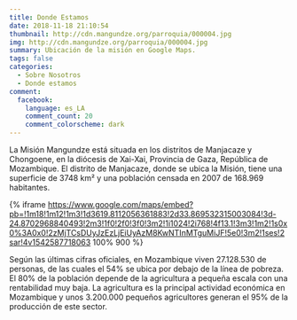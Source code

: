 ```yaml
---
title: Donde Estamos
date: 2018-11-18 21:10:54
thumbnail: http://cdn.mangundze.org/parroquia/000004.jpg
img: http://cdn.mangundze.org/parroquia/000004.jpg
summary: Ubicación de la misión en Google Maps.
tags: false
categories:
  - Sobre Nosotros
  - Donde estamos
comment:
  facebook:
    language: es_LA
    comment_count: 20
    comment_colorscheme: dark
---
```


La Misión Mangundze está situada en los distritos de Manjacaze y Chongoene, en la diócesis de Xai-Xai, Provincia de Gaza, República de Mozambique.  El distrito de Manjacaze, donde se ubica la Misión, tiene una superficie de 3748 km² y una población censada en 2007 de 168.969 habitantes.

{% iframe https://www.google.com/maps/embed?pb=!1m18!1m12!1m3!1d3619.8112056361883!2d33.869532315003084!3d-24.8702968840493!2m3!1f0!2f0!3f0!3m2!1i1024!2i768!4f13.1!3m3!1m2!1s0x0%3A0x0!2zMjTCsDUyJzEzLjEiUyAzM8KwNTInMTguMiJF!5e0!3m2!1ses!2sar!4v1542587718063 100% 900 %}

Según las últimas cifras oficiales, en Mozambique viven 27.128.530 de personas, de las cuales el 54% se ubica por debajo de la línea de pobreza. El 80% de la población depende de la agricultura a pequeña escala con una rentabilidad muy baja. La agricultura es la principal actividad económica en Mozambique y unos 3.200.000 pequeños agricultores generan el 95% de la producción de este sector.

